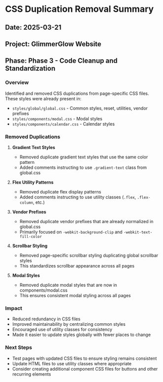 # CSS Duplication Removal Summary

## Date: 2025-03-21
## Project: GlimmerGlow Website
## Phase: Phase 3 - Code Cleanup and Standardization

### Overview

Identified and removed CSS duplications from page-specific CSS files. These styles were already present in:
- `styles/global/global.css` - Common styles, reset, utilities, vendor prefixes
- `styles/components/modal.css` - Modal styles
- `styles/components/calendar.css` - Calendar styles

### Removed Duplications

1. **Gradient Text Styles**
   - Removed duplicate gradient text styles that use the same color pattern
   - Added comments instructing to use `.gradient-text` class from global.css

2. **Flex Utility Patterns**
   - Removed duplicate flex display patterns
   - Added comments instructing to use utility classes (`.flex`, `.flex-column`, etc.)

3. **Vendor Prefixes**
   - Removed duplicate vendor prefixes that are already normalized in global.css
   - Primarily focused on `-webkit-background-clip` and `-webkit-text-fill-color`

4. **Scrollbar Styling**
   - Removed page-specific scrollbar styling duplicating global scrollbar styles
   - This standardizes scrollbar appearance across all pages

5. **Modal Styles**
   - Removed duplicate modal styles that are now in components/modal.css
   - This ensures consistent modal styling across all pages

### Impact

- Reduced redundancy in CSS files
- Improved maintainability by centralizing common styles
- Encouraged use of utility classes for consistency
- Made it easier to update styles globally with fewer places to change

### Next Steps

- Test pages with updated CSS files to ensure styling remains consistent
- Update HTML files to use utility classes where appropriate
- Consider creating additional component CSS files for buttons and other recurring elements
